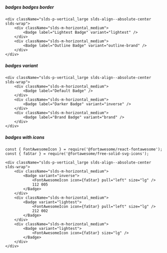 ##### badges badges border

    <div className="slds-p-vertical_large slds-align--absolute-center slds-wrap">
        <div className="slds-m-horizontal_medium">
            <Badge label="Lightest Badge" variant="lightest" />
        </div>
        <div className="slds-m-horizontal_medium">
            <Badge label="Outline Badge" variant="outline-brand" />
        </div>
    </div>

##### badges variant

    <div className="slds-p-vertical_large slds-align--absolute-center slds-wrap">
        <div className="slds-m-horizontal_medium">
            <Badge label="Default Badge" />
        </div>
        <div className="slds-m-horizontal_medium">
            <Badge label="Darker Badge" variant="inverse" />
        </div>
        <div className="slds-m-horizontal_medium">
            <Badge label="Brand Badge" variant="brand" />
        </div>
    </div>

##### badges with icons

    const { FontAwesomeIcon } = require('@fortawesome/react-fontawesome');
    const { faStar } = require('@fortawesome/free-solid-svg-icons');

    <div className="slds-p-vertical_large slds-align--absolute-center slds-wrap">
        <div className="slds-m-horizontal_medium">
            <Badge variant="inverse">
                <FontAwesomeIcon icon={faStar} pull="left" size="lg" />
                112 005
            </Badge>
        </div>
        <div className="slds-m-horizontal_medium">
            <Badge variant="lightest">
                <FontAwesomeIcon icon={faStar} pull="left" size="lg" />
                212 002
            </Badge>
        </div>
        <div className="slds-m-horizontal_medium">
            <Badge variant="lightest">
                <FontAwesomeIcon icon={faStar} size="lg" />
            </Badge>
        </div>
    </div>